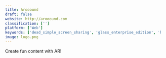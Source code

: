 ```yaml
---
title: Arooound
draft: false 
website: http://arooound.com
classification: ['']
platform: ['Web']
keywords: ['dead_simple_screen_sharing', 'glass_enterprise_edition', 'htc_vive', 'holo', 'instatech_client', 'intel_vaunt', 'magic_leap_one', 'metaverse', 'microsoft_windows_mixed_reality', 'oculus_quest', 'snapchat_world_lenses', 'teamviewer', 'thinfinity_remote_desktop_server', 'topology_eyewear', 'upscope_screen_sharing_for_intercom', 'when_i_work']
image: logo.png
---
```

Create fun content with AR!